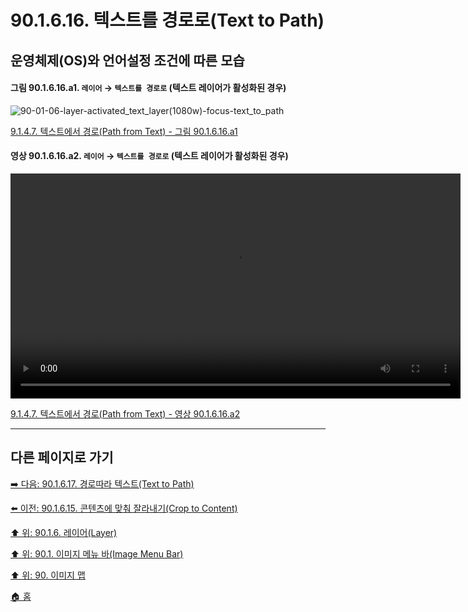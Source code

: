 # 90.1.6.16. 텍스트를 경로로(Text to Path)
## 운영체제(OS)와 언어설정 조건에 따른 모습

<a id="90-01-06-16-a1"></a>

#### 그림 90.1.6.16.a1. `레이어` → `텍스트를 경로로` (텍스트 레이어가 활성화된 경우)
![90-01-06-layer-activated_text_layer(1080w)-focus-text_to_path](https://github.com/wonder13662/gimp/assets/15767104/b95ff242-0768-41f7-959f-94ab2e62746c)

[9.1.4.7. 텍스트에서 경로(Path from Text) - 그림 90.1.6.16.a1](./09-01-04-07-path_from_text.md#90-01-06-16-a1)

<a id="90-01-06-16-a2"></a>

#### 영상 90.1.6.16.a2. `레이어` → `텍스트를 경로로` (텍스트 레이어가 활성화된 경우)
<video controls="controls" width="720" src="https://github.com/wonder13662/gimp/assets/15767104/9baf0f30-76d3-4934-9830-ad5a8c5e7ca8"></video>

[9.1.4.7. 텍스트에서 경로(Path from Text) - 영상 90.1.6.16.a2](./09-01-04-07-path_from_text.md#90-01-06-16-a2)

***

## 다른 페이지로 가기

[➡️ 다음: 90.1.6.17. 경로따라 텍스트(Text to Path)](./90-01-06-17-text_along_path.md)

[⬅️ 이전: 90.1.6.15. 콘텐츠에 맞춰 잘라내기(Crop to Content)](./90-01-06-15-crop_to_content.md)

[⬆️ 위: 90.1.6. 레이어(Layer)](./90-01-06-00-layer.md)

[⬆️ 위: 90.1. 이미지 메뉴 바(Image Menu Bar)](./90-01-00-image-menu-bar.md)

[⬆️ 위: 90. 이미지 맵](./90-00-image-map.md)

[🏠 홈](./00-home.md)
